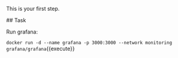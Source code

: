 This is your first step.

## Task

Run grafana:

`docker run -d --name grafana -p 3000:3000 --network monitoring grafana/grafana`{{execute}}
